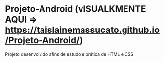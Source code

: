 # Projeto-Android (vISUALKMENTE AQUI => https://taislainemassucato.github.io/Projeto-Android/)
Projeto desenvolvido afins de estudo e prática de HTML e CSS
